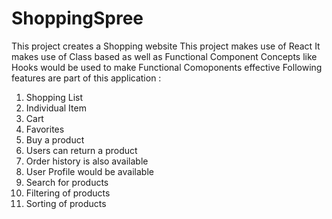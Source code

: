 # ShoppingSpree

This project creates a Shopping website
This project makes use of React
It makes use of Class based as well as Functional Component
Concepts like Hooks would be used to make Functional Comoponents effective
Following features are part of this application :

1. Shopping List
2. Individual Item
3. Cart
4. Favorites
5. Buy a product
6. Users can return a product
7. Order history is also available
8. User Profile would be available
9. Search for products
10. Filtering of products
11. Sorting of products
